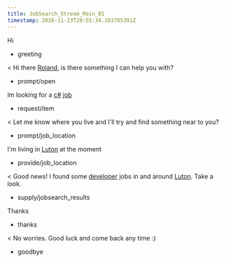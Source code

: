 ```yaml
---
title: JobSearch_Stream_Main_01
timestamp: 2016-11-23T20:55:34.103785391Z
---
```

Hi
* greeting

< Hi there [Roland](first_name), is there something I can help you with?
* prompt/open

Im looking for a [c#](jobrole) [job](item_type)
* request/item

< Let me know where you live and I'll try and find something near to you?
* prompt/job_location

I'm living in [Luton](location) at the moment
* provide/job_location

< Good news! I found some [developer](jobrole) jobs in and around [Luton](location). Take a look.
* supply/jobsearch_results

Thanks
* thanks

< No worries. Good luck and come back any time :)
* goodbye
